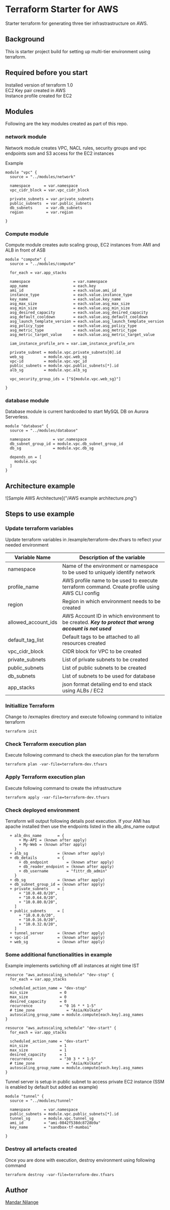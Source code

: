 # Terraform Starter for AWS 

Starter terraform for generating three tier infrastrastructure on AWS. 

## Background

This is starter project build for setting up multi-tier environment using terraform. <br/>


## Required before you start 
Installed version of terraform 1.0 <br/>
EC2 Key pair created in AWS  <br/>
Instance profile created for EC2 <br/>


## Modules  
Following are the key modules created as part of this repo. 

### network module 
Network module creates VPC, NACL rules, security groups and vpc endpoints ssm and S3 access for the EC2 instances 

Example 

```
module "vpc" {
  source = "../modules/network"

  namespace      = var.namespace
  vpc_cidr_block = var.vpc_cidr_block

  private_subnets = var.private_subnets
  public_subnets  = var.public_subnets
  db_subnets      = var.db_subnets
  region          = var.region

}
```

### Compute module 
Compute module creates auto scaling group, EC2 instances from AMI and ALB in front of ASB

```
module "compute" {
  source = "../modules/compute"

  for_each = var.app_stacks

  namespace                   = var.namespace
  app_name                    = each.key
  ami_id                      = each.value.ami_id
  instance_type               = each.value.instance_type
  key_name                    = each.value.key_name
  asg_max_size                = each.value.asg_max_size
  asg_min_size                = each.value.asg_min_size
  asg_desired_capacity        = each.value.asg_desired_capacity
  asg_default_cooldown        = each.value.asg_default_cooldown
  asg_launch_template_version = each.value.asg_launch_template_version
  asg_policy_type             = each.value.asg_policy_type
  asg_metric_type             = each.value.asg_metric_type
  asg_metric_target_value     = each.value.asg_metric_target_value

  iam_instance_profile_arn = var.iam_instance_profile_arn

  private_subnet = module.vpc.private_subnets[0].id
  web_sg         = module.vpc.web_sg
  vpc-id         = module.vpc.vpc_id
  public_subnets = module.vpc.public_subnets[*].id
  alb_sg         = module.vpc.alb_sg

  vpc_security_group_ids = ["${module.vpc.web_sg}"]

}
```

### database module 
Database module is current hardcoded to start MySQL DB on Aurora Serverless. 

```
module "database" {
  source = "../modules/database"

  namespace          = var.namespace
  db_subnet_group_id = module.vpc.db_subnet_group_id
  db_sg              = module.vpc.db_sg

  depends_on = [
    module.vpc
  ]
}
```

## Architecture example 

![Sample AWS Architecture]("/AWS example architecture.png")

## Steps to use example 

### Update terraform variables
Update terraform variables in /example/terraform-dev.tfvars to reflect your needed environment 

| Variable Name | Description of the variable | 
| ------------- | --------------------------- | 
| namespace | Name of the environment or namespace to be used to uniquely identify network | 
| profile_name | AWS profile name to be used to execute terraform command. Create profile using AWS CLI config | 
| region | Region in which environment needs to be created | 
| allowed_account_ids | AWS Account ID in which environment to be created. ***Key to protect that wrong account is not used***| 
| default_tag_list | Default tags to be attached to all resources created | 
| vpc_cidr_block | CIDR block for VPC to be created | 
| private_subnets| List of private subnets to be created | 
| public_subnets | List of public subnets to be created | 
| db_subnets | List of subnets to be used for database | 
| app_stacks | json format detailing end to end stack using ALBs / EC2 | 



### Initiallize Terraform 
Change to /exmaples directory and execute following command to initialize terraform 

```
terraform init 
```

### Check Terraform execution plan 
Execute following command to check the execution plan for the terraform 

```
terraform plan -var-file=terraform-dev.tfvars 
```

### Apply Terraform execution plan 
Execute following command to create the infrastructure  

```
terraform apply -var-file=terraform-dev.tfvars 
```

### Check deployed environment 
Terraform will output following details post execution. If your AMI has apache installed then use the endpoints listed in the alb_dns_name output 

```
  + alb_dns_name       = {
      + My-API = (known after apply)
      + My-Web = (known after apply)
    }
  + alb_sg             = (known after apply)
  + db_details         = {
      + db_endpoint        = (known after apply)
      + db_reader_endpoint = (known after apply)
      + db_username        = "fittr_db_admin"
    }
  + db_sg              = (known after apply)
  + db_subnet_group_id = (known after apply)
  + private_subnets    = [
      + "10.0.48.0/20",
      + "10.0.64.0/20",
      + "10.0.80.0/20",
    ]
  + public_subnets     = [
      + "10.0.0.0/20",
      + "10.0.16.0/20",
      + "10.0.32.0/20",
    ]
  + tunnel_server      = (known after apply)
  + vpc-id             = (known after apply)
  + web_sg             = (known after apply)
```

### Some additional functionalities in example 
Example implements swtiching off all instances at night time IST 
```
resource "aws_autoscaling_schedule" "dev-stop" {
  for_each = var.app_stacks

  scheduled_action_name = "dev-stop"
  min_size              = 0
  max_size              = 0
  desired_capacity      = 0
  recurrence            = "0 16 * * 1-5"
  # time_zone              = "Asia/Kolkata"
  autoscaling_group_name = module.compute[each.key].asg_names
}

resource "aws_autoscaling_schedule" "dev-start" {
  for_each = var.app_stacks

  scheduled_action_name = "dev-start"
  min_size              = 1
  max_size              = 1
  desired_capacity      = 1
  recurrence            = "30 3 * * 1-5"
  # time_zone              = "Asia/Kolkata"
  autoscaling_group_name = module.compute[each.key].asg_names
}
```

Tunnel server is setup in public subnet to access private EC2 instance (SSM is enabled by default but added as example)

```
module "tunnel" {
  source = "../modules/tunnel"

  namespace      = var.namespace
  public_subnets = module.vpc.public_subnets[*].id
  tunnel_sg      = module.vpc.tunnel_sg
  ami_id         = "ami-0842f538dc8728b9a"
  key_name       = "sandbox-tf-mumbai"

}
```

### Destroy all artefacts created 
Once you are done with execution, destroy environment using following command 

```
terraform destroy -var-file=terraform-dev.tfvars 
```

## Author

[Mandar Nilange](https://www.mandarnilange.com) <br/><br/>



